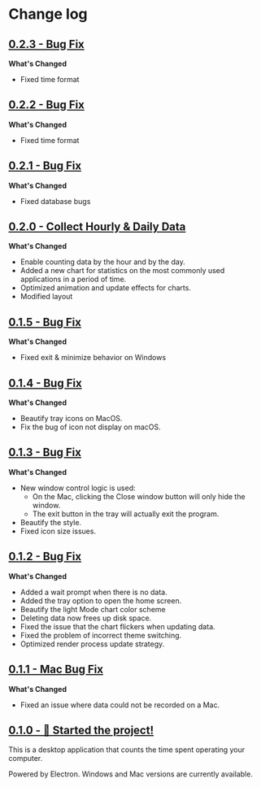# Change log

## [0.2.3 - Bug Fix](https://github.com/Jannchie/active-time/releases/tag/v0.2.3)

**What's Changed**

- Fixed time format

## [0.2.2 - Bug Fix](https://github.com/Jannchie/active-time/releases/tag/v0.2.2)

**What's Changed**

- Fixed time format

## [0.2.1 - Bug Fix](https://github.com/Jannchie/active-time/releases/tag/v0.2.1)

**What's Changed**

- Fixed database bugs

## [0.2.0 - Collect Hourly & Daily Data](https://github.com/Jannchie/active-time/releases/tag/v0.2.0)

**What's Changed**

- Enable counting data by the hour and by the day.
- Added a new chart for statistics on the most commonly used applications in a period of time.
- Optimized animation and update effects for charts.
- Modified layout

## [0.1.5 - Bug Fix](https://github.com/Jannchie/active-time/releases/tag/v0.1.5)

**What's Changed**

- Fixed exit & minimize behavior on Windows

## [0.1.4 - Bug Fix](https://github.com/Jannchie/active-time/releases/tag/v0.1.4)

**What's Changed**

- Beautify tray icons on MacOS.
- Fix the bug of icon not display on macOS.

## [0.1.3 - Bug Fix](https://github.com/Jannchie/active-time/releases/tag/v0.1.3)

**What's Changed**

- New window control logic is used:
  - On the Mac, clicking the Close window button will only hide the window.
  - The exit button in the tray will actually exit the program.
- Beautify the style.
- Fixed icon size issues.

## [0.1.2 - Bug Fix](https://github.com/Jannchie/active-time/releases/tag/v0.1.2)

**What's Changed**

- Added a wait prompt when there is no data.
- Added the tray option to open the home screen.
- Beautify the light Mode chart color scheme
- Deleting data now frees up disk space.
- Fixed the issue that the chart flickers when updating data.
- Fixed the problem of incorrect theme switching.
- Optimized render process update strategy.

## [0.1.1 - Mac Bug Fix](https://github.com/Jannchie/active-time/releases/tag/v0.1.1)

**What's Changed**

- Fixed an issue where data could not be recorded on a Mac.

## [0.1.0 - 🚀 Started the project!](https://github.com/Jannchie/active-time/releases/tag/v0.1.0)

This is a desktop application that counts the time spent operating your computer.

Powered by Electron. Windows and Mac versions are currently available.
